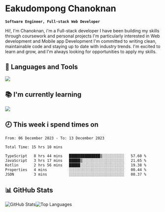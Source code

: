 # Eakudompong Chanoknan

**`Software Engineer, Full-stack Web Developer`**

<p>Hi!, I'm Chanoknan, i'm a Full-stack developer I have been building my skills
through coursework and personal projects I'm particularly interested in Web development
and Mobile app Development I'm committed to writing clean, maintainable
code and staying up to date with industry trends. I'm excited to learn
and grow, and I'm always looking for opportunities to apply my skills.</p>

## 🔧 Languages and Tools

  <a href="https://skillicons.dev">
    <img src="https://skillicons.dev/icons?i=typescript,javascript,html,css,php,java,python,laravel,nodejs,mongodb,react,nextjs,tailwind,mysql,planetscale,postgres,firebase&perline=9" />
  </a>
  
## 📚 I'm currently learning
  <a href="https://skillicons.dev">
    <img src="https://skillicons.dev/icons?i=go,rust,kotlin,androidstudio,graphql,docker,kubernetes,gcp,aws" />
  </a>

## 🕗 This week i spend times on

<!--START_SECTION:waka-->

```txt
From: 06 December 2023 - To: 13 December 2023

Total Time: 15 hrs 10 mins

TypeScript   8 hrs 44 mins   ██████████████▒░░░░░░░░░░   57.60 %
JavaScript   3 hrs 17 mins   █████▒░░░░░░░░░░░░░░░░░░░   21.65 %
Kotlin       2 hrs 56 mins   █████░░░░░░░░░░░░░░░░░░░░   19.38 %
Properties   4 mins          ░░░░░░░░░░░░░░░░░░░░░░░░░   00.44 %
JSON         3 mins          ░░░░░░░░░░░░░░░░░░░░░░░░░   00.37 %
```

<!--END_SECTION:waka-->

## 📊 GitHub Stats

<p style="display: flex">
  <img alt="GitHub Stats" src="https://github-readme-stats.vercel.app/api?username=EC-9624&show_icons=true&theme=gruvbox&count_private=true"/>
  <img alt="Top Languages" src="https://github-readme-stats.vercel.app/api/top-langs/?username=EC-9624&layout=compact&theme=gruvbox" />  
</p>
